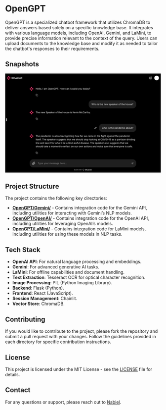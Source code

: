# OpenGPT

OpenGPT is a specialized chatbot framework that utilizes ChromaDB to deliver answers based solely on a specific knowledge base. It integrates with various language models, including OpenAI, Gemini, and LaMini, to provide precise information relevant to the context of the query. Users can upload documents to the knowledge base and modify it as needed to tailor the chatbot's responses to their requirements.

## Snapshots

![Diagram](images/image_1.png)

## Project Structure

The project contains the following key directories:

- **[OpenGPT/Gemini/](/Gemini/)** - Contains integration code for the Gemini API, including utilities for interacting with Gemini’s NLP models.
- **[OpenGPT/OpenAI/](OpenGPT/OpenAI/)** - Contains integration code for the OpenAI API, including utilities for leveraging OpenAI’s models.
- **[OpenGPT/LaMini/](OpenGPT/LaMini/)** - Contains integration code for LaMini models, including utilities for using these models in NLP tasks.

## Tech Stack

- **OpenAI API**: For natural language processing and embeddings.
- **Gemini**: For advanced generative AI tasks.
- **LaMini**: For offline capabilities and document handling.
- **Text Extraction**: Tesseract OCR for optical character recognition.
- **Image Processing**: PIL (Python Imaging Library).
- **Backend**: Flask (Python).
- **Frontend**: React (JavaScript).
- **Session Management**: Chainlit.
- **Vector Store**: ChromaDB.


## Contributing

If you would like to contribute to the project, please fork the repository and submit a pull request with your changes. Follow the guidelines provided in each directory for specific contribution instructions.

## License

This project is licensed under the MIT License - see the [LICENSE](LICENSE) file for details.

## Contact

For any questions or support, please reach out to [Nabiel](mailto:msyednabiel@gmail.com).
